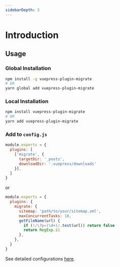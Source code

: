 ```yaml
---
sidebarDepth: 3
---
```


# Introduction

## Usage

### Global Installation

```bash
npm install -g vuepress-plugin-migrate
# OR
yarn global add vuepress-plugin-migrate
```

### Local Installation

```bash
npm install vuepress-plugin-migrate
# OR
yarn add vuepress-plugin-migrate
```

### Add to `config.js`

```js
module.exports = {
  plugins: [
    ['migrate', {
      targetDir: '_posts',
      downloadDir: '.vuepress/downloads'
    }],
  ]
}
```
or
```js
module.exports = {
  plugins: {
    migrate: {
      sitemap: 'path/to/your/sitemap.xml',
      maxConcurrentTasks: 10,
      getFileName(url) {
        if (!/\?p=(\d+)/.test(url)) return false
        return RegExp.$1
      },
    },
  }
}
```

See detailed configurations [here](./config.md).

